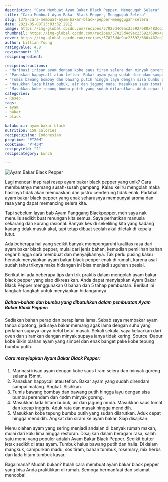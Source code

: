 ```yaml
---
description: "Cara Membuat Ayam Bakar Black Pepper, Menggugah Selera"
title: "Cara Membuat Ayam Bakar Black Pepper, Menggugah Selera"
slug: 1375-cara-membuat-ayam-bakar-black-pepper-menggugah-selera
date: 2021-05-08T13:03:32.291Z
image: https://img-global.cpcdn.com/recipes/57025d4c9ac23592/680x482cq70/ayam-bakar-black-pepper-foto-resep-utama.jpg
thumbnail: https://img-global.cpcdn.com/recipes/57025d4c9ac23592/680x482cq70/ayam-bakar-black-pepper-foto-resep-utama.jpg
cover: https://img-global.cpcdn.com/recipes/57025d4c9ac23592/680x482cq70/ayam-bakar-black-pepper-foto-resep-utama.jpg
author: Lillian Young
ratingvalue: 4.8
reviewcount: 13
recipeingredient:

recipeinstructions:
- "Marinasi irisan ayam dengan kobe saus tiram selera dan minyak goreng selama 15mnt."
- "Panaskan happycall atau teflon. Bakar ayam yang sudah direndam sampai matang. Angkat. Sisihkan."
- "Tumis bawang bombay dan bawang putih hingga layu dengan sisa bumbu perendam dan 4sdm minyak goreng."
- "Masukkan lada hitam bubuk, air dan jagung muda. Masukkan saus tomat dan kecap inggris. Aduk rata dan masak hingga mendidih."
- "Masukkan kobe tepung bumbu putih yang sudah dilarutkan. Aduk cepat hingga mendidih. Angkat dan siram ke ayam bakar. Siap disajikan."
categories:
- Resep
tags:
- ayam
- bakar
- black

katakunci: ayam bakar black 
nutrition: 159 calories
recipecuisine: Indonesian
preptime: "PT20M"
cooktime: "PT43M"
recipeyield: "2"
recipecategory: Lunch

---
```



![Ayam Bakar Black Pepper](https://img-global.cpcdn.com/recipes/57025d4c9ac23592/680x482cq70/ayam-bakar-black-pepper-foto-resep-utama.jpg)

Lagi mencari inspirasi resep ayam bakar black pepper yang unik? Cara membuatnya memang susah-susah gampang. Kalau keliru mengolah maka hasilnya tidak akan memuaskan dan justru cenderung tidak enak. Padahal ayam bakar black pepper yang enak seharusnya mempunyai aroma dan rasa yang dapat memancing selera kita.

Tapi sebelum layan bab Ayam Panggang Blackpepper, meh saya nak menulis sedikit buat renungan kita semua. Saya perhatikan manusia sekarang dah kurang rasional. Banyak kes di sekeliling kita yang kadang kadang tidak masuk akal, tapi tetap dibuat seolah akal diletak di kepala lutut.

Ada beberapa hal yang sedikit banyak mempengaruhi kualitas rasa dari ayam bakar black pepper, mulai dari jenis bahan, kemudian pemilihan bahan segar hingga cara membuat dan menyajikannya. Tak perlu pusing kalau hendak menyiapkan ayam bakar black pepper enak di rumah, karena asal sudah tahu triknya maka hidangan ini bisa menjadi suguhan spesial.


Berikut ini ada beberapa tips dan trik praktis dalam mengolah ayam bakar black pepper yang siap dikreasikan. Anda dapat menyiapkan Ayam Bakar Black Pepper menggunakan 0 bahan dan 5 tahap pembuatan. Berikut ini langkah-langkah untuk menyiapkan hidangannya.

<!--inarticleads1-->

##### Bahan-bahan dan bumbu yang dibutuhkan dalam pembuatan Ayam Bakar Black Pepper:



Sediakan bahan perap dan perap lama lama. Sebab saya membakar ayam tanpa dipotong, jadi saya bakar memang agak lama dengan suhu yang perlahan supaya ianya betul betul masak. Sekali sekala, saya keluarkan dari oven dan siramkan dengan minyak supaya ianya tidak kering. Source :Dapur kobe Bikin olahan ayam yang simpel dan enak banget pake kobe tepung bumbu putih. 

<!--inarticleads2-->

##### Cara menyiapkan Ayam Bakar Black Pepper:

1. Marinasi irisan ayam dengan kobe saus tiram selera dan minyak goreng selama 15mnt.
1. Panaskan happycall atau teflon. Bakar ayam yang sudah direndam sampai matang. Angkat. Sisihkan.
1. Tumis bawang bombay dan bawang putih hingga layu dengan sisa bumbu perendam dan 4sdm minyak goreng.
1. Masukkan lada hitam bubuk, air dan jagung muda. Masukkan saus tomat dan kecap inggris. Aduk rata dan masak hingga mendidih.
1. Masukkan kobe tepung bumbu putih yang sudah dilarutkan. Aduk cepat hingga mendidih. Angkat dan siram ke ayam bakar. Siap disajikan.


Menu olahan ayam yang sering menjadi andalan di banyak rumah makan, mulai dari kaki lima hingga restoran. Disajikan dalam beragam rasa, salah satu menu yang populer adalah Ayam Bakar Black Pepper. Sedikit butter letak sedikit di atas ayam. Tumbuk halus bawang putih dan halia. Di dalam mangkuk, campurkan madu, sos tiram, bahan tumbuk, rosemary, mix herbs dan lada hitam tumbuk kasar. 

Bagaimana? Mudah bukan? Itulah cara membuat ayam bakar black pepper yang bisa Anda praktikkan di rumah. Semoga bermanfaat dan selamat mencoba!
